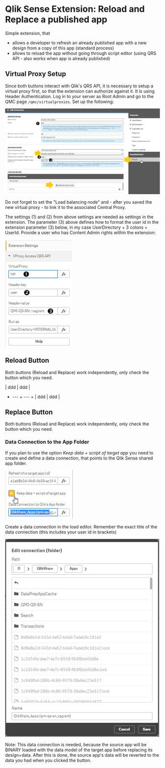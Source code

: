# Qlik Sense Extension: Reload and Replace a published app

Simple extension, that 
 * allows a developer to refresh an already published app with a new design from a copy of this app (standard process)
 * allows to reload the app without going through script editor (using QRS API - also works when app is already published)
 
## Virtual Proxy Setup

Since both buttons interact with Qlik's QRS API, it is necessary to setup a virtual proxy first, so that the extension can 
authorize against it. It is using Header Authentication. Log in to your server as Root Admin and go to the QMC page
`/qmc/virtualproxies`. Set up the following:

![screenshot](https://raw.githubusercontent.com/ChristofSchwarz/pics/master/vproxyext.png "screenshot")

Do not forget to set the "Load balancing node" and - after you saved the new virtual proxy - to link it to the associated Central Proxy. 

The settings (1) and (2) from above settings are needed as settings in the extension. The parameter (3) above defines how to format 
the user id in the extension parameter (3) below, in my case UserDirectory + 3 colons + UserId. Provide a user who has Content 
Admin rights within the extension:

![screenshot](https://raw.githubusercontent.com/ChristofSchwarz/pics/master/extsettings1.png "screenshot")


## Reload Button
Both buttons (Reload and Replace) work independently, only check the button which you need.

| ddd | ddd |
+ --- + --- +
| ddd | ddd |

## Replace Button
Both buttons (Reload and Replace) work independently, only check the button which you need.

### Data Connection to the App Folder

If you plan to use the option *Keep data + script of target app* you need to create and define a data connection, that points to the 
Qlik Sense shared app folder. 

![screenshot](https://raw.githubusercontent.com/ChristofSchwarz/pics/master/cbkeepdata.png "screenshot")

Create a data connection in the load editor. Remember the exact title of the data connection (this includes your user id in brackets)

![screenshot](https://raw.githubusercontent.com/ChristofSchwarz/pics/master/dataconn.png "screenshot")

Note: This data connection is needed, because the source app will be BINARY loaded with the data model of the target app 
before replacing its design+data. After this is done, the source app's data will be reverted to the data you had when you clicked 
the button. 




